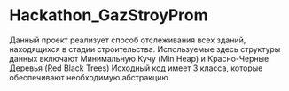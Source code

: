 # Hackathon_GazStroyProm
Данный проект реализует способ отслеживания всех зданий, находящихся в стадии строительства. Используемые здесь структуры данных включают Минимальную Кучу (Min Heap) и Красно-Черные Деревья (Red Black Trees)
Исходный код имеет 3 класса, которые обеспечивают необходимую абстракцию
